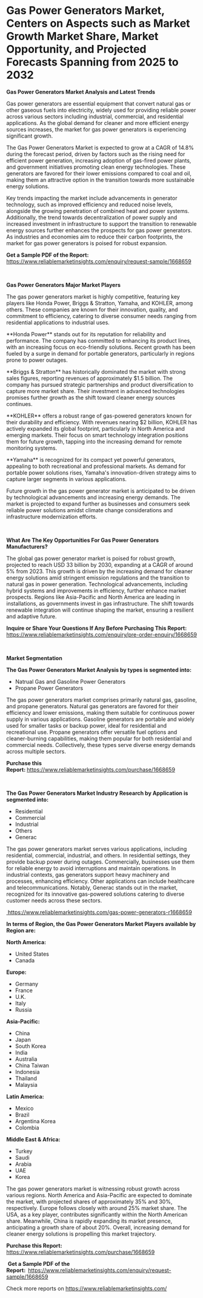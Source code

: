 <p><h1>Gas Power Generators Market, Centers on Aspects such as Market Growth Market Share, Market Opportunity, and Projected Forecasts Spanning from 2025 to 2032</h1></p><p><strong>Gas Power Generators Market Analysis and Latest Trends</strong></p>
<p><p>Gas power generators are essential equipment that convert natural gas or other gaseous fuels into electricity, widely used for providing reliable power across various sectors including industrial, commercial, and residential applications. As the global demand for cleaner and more efficient energy sources increases, the market for gas power generators is experiencing significant growth.</p><p>The Gas Power Generators Market is expected to grow at a CAGR of 14.8% during the forecast period, driven by factors such as the rising need for efficient power generation, increasing adoption of gas-fired power plants, and government initiatives promoting clean energy technologies. These generators are favored for their lower emissions compared to coal and oil, making them an attractive option in the transition towards more sustainable energy solutions.</p><p>Key trends impacting the market include advancements in generator technology, such as improved efficiency and reduced noise levels, alongside the growing penetration of combined heat and power systems. Additionally, the trend towards decentralization of power supply and increased investment in infrastructure to support the transition to renewable energy sources further enhances the prospects for gas power generators. As industries and economies aim to reduce their carbon footprints, the market for gas power generators is poised for robust expansion.</p></p>
<p><strong>Get a Sample PDF of the Report:&nbsp;</strong> <a href="https://www.reliablemarketinsights.com/enquiry/request-sample/1668659?utm_campaign=2951&utm_medium=2&utm_source=Github&utm_content=ia&utm_term=10042025&utm_id=gas-power-generators">https://www.reliablemarketinsights.com/enquiry/request-sample/1668659</a></p>
<p>&nbsp;</p>
<p><strong>Gas Power Generators Major Market Players</strong></p>
<p><p>The gas power generators market is highly competitive, featuring key players like Honda Power, Briggs & Stratton, Yamaha, and KOHLER, among others. These companies are known for their innovation, quality, and commitment to efficiency, catering to diverse consumer needs ranging from residential applications to industrial uses.</p><p>**Honda Power** stands out for its reputation for reliability and performance. The company has committed to enhancing its product lines, with an increasing focus on eco-friendly solutions. Recent growth has been fueled by a surge in demand for portable generators, particularly in regions prone to power outages. </p><p>**Briggs & Stratton** has historically dominated the market with strong sales figures, reporting revenues of approximately $1.5 billion. The company has pursued strategic partnerships and product diversification to capture more market share. Their investment in advanced technologies promises further growth as the shift toward cleaner energy sources continues.</p><p>**KOHLER** offers a robust range of gas-powered generators known for their durability and efficiency. With revenues nearing $2 billion, KOHLER has actively expanded its global footprint, particularly in North America and emerging markets. Their focus on smart technology integration positions them for future growth, tapping into the increasing demand for remote monitoring systems.</p><p>**Yamaha** is recognized for its compact yet powerful generators, appealing to both recreational and professional markets. As demand for portable power solutions rises, Yamaha's innovation-driven strategy aims to capture larger segments in various applications.</p><p>Future growth in the gas power generator market is anticipated to be driven by technological advancements and increasing energy demands. The market is projected to expand further as businesses and consumers seek reliable power solutions amidst climate change considerations and infrastructure modernization efforts.</p></p>
<p>&nbsp;</p>
<p><strong>What Are The Key Opportunities For Gas Power Generators Manufacturers?</strong></p>
<p><p>The global gas power generator market is poised for robust growth, projected to reach USD 33 billion by 2030, expanding at a CAGR of around 5% from 2023. This growth is driven by the increasing demand for cleaner energy solutions amid stringent emission regulations and the transition to natural gas in power generation. Technological advancements, including hybrid systems and improvements in efficiency, further enhance market prospects. Regions like Asia-Pacific and North America are leading in installations, as governments invest in gas infrastructure. The shift towards renewable integration will continue shaping the market, ensuring a resilient and adaptive future.</p></p>
<p><strong>Inquire or Share Your Questions If Any Before Purchasing This Report:</strong> <a href="https://www.reliablemarketinsights.com/enquiry/pre-order-enquiry/1668659?utm_campaign=2951&utm_medium=2&utm_source=Github&utm_content=ia&utm_term=10042025&utm_id=gas-power-generators">https://www.reliablemarketinsights.com/enquiry/pre-order-enquiry/1668659</a></p>
<p>&nbsp;</p>
<p><strong>Market Segmentation</strong></p>
<p><strong>The Gas Power Generators Market Analysis by types is segmented into:</strong></p>
<p><ul><li>Natrual Gas and Gasoline Power Generators</li><li>Propane Power Generators</li></ul></p>
<p><p>The gas power generators market comprises primarily natural gas, gasoline, and propane generators. Natural gas generators are favored for their efficiency and lower emissions, making them suitable for continuous power supply in various applications. Gasoline generators are portable and widely used for smaller tasks or backup power, ideal for residential and recreational use. Propane generators offer versatile fuel options and cleaner-burning capabilities, making them popular for both residential and commercial needs. Collectively, these types serve diverse energy demands across multiple sectors.</p></p>
<p><strong>Purchase this Report:&nbsp;</strong><a href="https://www.reliablemarketinsights.com/purchase/1668659?utm_campaign=2951&utm_medium=2&utm_source=Github&utm_content=ia&utm_term=10042025&utm_id=gas-power-generators">https://www.reliablemarketinsights.com/purchase/1668659</a></p>
<p>&nbsp;</p>
<p><strong>The Gas Power Generators Market Industry Research by Application is segmented into:</strong></p>
<p><ul><li>Residential</li><li>Commercial</li><li>Industrial</li><li>Others</li><li>Generac</li></ul></p>
<p><p>The gas power generators market serves various applications, including residential, commercial, industrial, and others. In residential settings, they provide backup power during outages. Commercially, businesses use them for reliable energy to avoid interruptions and maintain operations. In industrial contexts, gas generators support heavy machinery and processes, enhancing efficiency. Other applications can include healthcare and telecommunications. Notably, Generac stands out in the market, recognized for its innovative gas-powered solutions catering to diverse customer needs across these sectors.</p></p>
<p><a href="https://www.reliablemarketinsights.com/gas-power-generators-r1668659?utm_campaign=2951&utm_medium=2&utm_source=Github&utm_content=ia&utm_term=10042025&utm_id=gas-power-generators">&nbsp;https://www.reliablemarketinsights.com/gas-power-generators-r1668659</a></p>
<p><strong>In terms of Region, the Gas Power Generators Market Players available by Region are:</strong></p>
<p>
    <p> <strong> North America: </strong>
        <ul>
            <li>United States</li>
            <li>Canada</li>
        </ul>
        </p> 
    <p> <strong> Europe: </strong>
        <ul>
            <li>Germany</li>
            <li>France</li>
            <li>U.K.</li>
            <li>Italy</li>
            <li>Russia</li>
        </ul>
        </p> 
    <p> <strong> Asia-Pacific: </strong>
        <ul>
            <li>China</li>
            <li>Japan</li>
            <li>South Korea</li>
            <li>India</li>
            <li>Australia</li>
            <li>China Taiwan</li>
            <li>Indonesia</li>
            <li>Thailand</li>
            <li>Malaysia</li>
        </ul>
        </p> 
    <p> <strong> Latin America: </strong>
        <ul>
            <li>Mexico</li>
            <li>Brazil</li>
            <li>Argentina Korea</li>
            <li>Colombia</li>
        </ul>
        </p> 
    <p> <strong> Middle East & Africa: </strong>
        <ul>
            <li>Turkey</li>
            <li>Saudi</li>
            <li>Arabia</li>
            <li>UAE</li>
            <li>Korea</li>
        </ul>
    </p>
    </p>
<p><p>The gas power generators market is witnessing robust growth across various regions. North America and Asia-Pacific are expected to dominate the market, with projected shares of approximately 35% and 30%, respectively. Europe follows closely with around 25% market share. The USA, as a key player, contributes significantly within the North American share. Meanwhile, China is rapidly expanding its market presence, anticipating a growth share of about 20%. Overall, increasing demand for cleaner energy solutions is propelling this market trajectory.</p></p>
<p><strong>Purchase this Report: </strong><a href="https://www.reliablemarketinsights.com/purchase/1668659?utm_campaign=2951&utm_medium=2&utm_source=Github&utm_content=ia&utm_term=10042025&utm_id=gas-power-generators">https://www.reliablemarketinsights.com/purchase/1668659</a></p>
<p>&nbsp;<strong>Get a Sample PDF of the Report:&nbsp;&nbsp;</strong><a href="https://www.reliablemarketinsights.com/enquiry/request-sample/1668659?utm_campaign=2951&utm_medium=2&utm_source=Github&utm_content=ia&utm_term=10042025&utm_id=gas-power-generators">https://www.reliablemarketinsights.com/enquiry/request-sample/1668659</a></p>
<p><strong></strong></p>
<p>Check more reports on <a href="https://www.reliablemarketinsights.com/?utm_campaign=2951&utm_medium=2&utm_source=Github&utm_content=ia&utm_term=10042025&utm_id=gas-power-generators">https://www.reliablemarketinsights.com/</a></p>